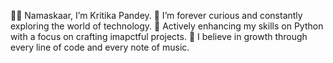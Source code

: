 🙏🏻 Namaskaar, I’m Kritika Pandey.
👀 I’m forever curious and constantly exploring the world of technology.
🚀 Actively enhancing my skills on Python with a focus on crafting imapctful projects.
🎯 I believe in growth through every line of code and every note of music.


<!---
KritikaPandey11/KritikaPandey11 is a ✨ special ✨ repository because its `README.md` (this file) appears on your GitHub profile.
You can click the Preview link to take a look at your changes.
--->
